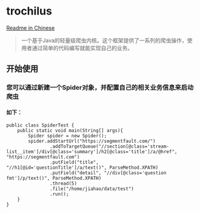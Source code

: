 # trochilus

[Readme in Chinese](https://github.com/muyueyue/trochilus/blob/master/README.md)

> 一个基于Java的轻量级爬虫内核。这个框架提供了一系列的爬虫操作，使用者通过简单的代码编写就能实现自己的业务。

## 开始使用

### 您可以通过新建一个Spider对象，并配置自己的相关业务信息来启动爬虫

#### 如下：

```
public class SpiderTest {
    public static void main(String[] args){
        Spider spider = new Spider();
        spider.addStartUrl("https://segmentfault.com/")
                .addToTargetQueue("//section[@class='stream-list__item']/div[@class='summary']/h2[@class='title']/a/@href", "https://segmentfault.com")
                .putField("title", "//h1[@id='questionTitle']/a/text()", ParseMethod.XPATH)
                .putField("detail", "//div[@class='question fmt']/p/text()", ParseMethod.XPATH)
                .thread(5)
                .file("/home/jiahao/data/test")
                .run();
    }
}
```
